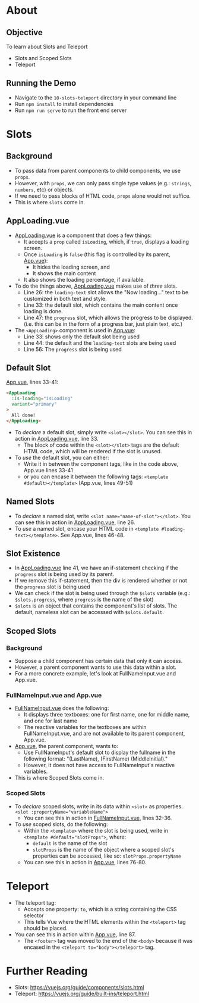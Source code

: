 # About
## Objective
To learn about Slots and Teleport
- Slots and Scoped Slots
- Teleport

## Running the Demo
- Navigate to the `10-slots-teleport` directory in your command line
- Run `npm install` to install dependencies
- Run `npm run serve` to run the front end server

# Slots
## Background
- To pass data from parent components to child components, we use `props`.
- However, with `props`, we can only pass single type values (e.g.: `strings`, `numbers`, etc) or objects.
- If we need to pass blocks of HTML code, `props` alone would not suffice.
- This is where `slots` come in.

## AppLoading.vue
- [AppLoading.vue](./src/components/AppLoading.vue) is a component that does a few things:
  - It accepts a `prop` called `isLoading`, which, if `true`, displays a loading screen.
  - Once `isLoading` is `false` (this flag is controlled by its parent, [App.vue](./src/App.vue)):
    - It hides the loading screen, and
    - It shows the main content
  - It also shows the loading percentage, if available.
- To do the things above, [AppLoading.vue](./src/components/AppLoading.vue) makes use of *three* slots.
  - Line 26: the `loading-text` slot allows the "Now loading..." text to be customized in both text and style.
  - Line 33: the default slot, which contains the main content once loading is done.
  - Line 47: the `progress` slot, which allows the progress to be displayed. (i.e. this can be in the form of a progress bar, just plain text, etc.)
- The `<AppLoading>` component is used in [App.vue](./src/App.vue):
  - Line 33: shows only the default slot being used
  - Line 44: the default and the `loading-text` slots are being used
  - Line 56: The `progress` slot is being used

## Default Slot
[App.vue](./src/App.vue), lines 33-41:
```HTML
<AppLoading
  :is-loading="isLoading"
  variant="primary"
>
  All done!
</AppLoading>
```
- To *declare* a default slot, simply write `<slot></slot>`. You can see this in action in [AppLoading.vue](./src/components/AppLoading.vue), line 33.
  - The block of code within the `<slot></slot>` tags are the default HTML code, which will be rendered if the slot is unused.
- To *use* the default slot, you can either:
  - Write it in between the component tags, like in the code above, App.vue lines 33-41
  - or you can encase it between the following tags: `<template #default></template>` (App.vue, lines 49-51)

## Named Slots
- To *declare* a named slot, write `<slot name="name-of-slot"></slot>`. You can see this in action in [AppLoading.vue](./src/components/AppLoading.vue), line 26.
- To *use* a named slot, encase your HTML code in `<template #loading-text></template>`. See App.vue, lines 46-48.

## Slot Existence
- In [AppLoading.vue](./src/components/AppLoading.vue) line 41, we have an if-statement checking if the `progress` slot is being used by its parent.
- If we remove this if-statement, then the div is rendered whether or not the `progress` slot is being used
- We can check if the slot is being used through the `$slots` variable (e.g.: `$slots.progress`, where `progress` is the name of the slot)
- `$slots` is an object that contains the component's list of slots. The default, nameless slot can be accessed with `$slots.default`.

## Scoped Slots
### Background
- Suppose a child component has certain data that only it can access.
- However, a parent component wants to use this data within a slot.
- For a more concrete example, let's look at FullNameInput.vue and App.vue.

### FullNameInput.vue and App.vue
- [FullNameInput.vue](./src/components/FullNameInput.vue) does the following:
  - It displays three textboxes: one for first name, one for middle name, and one for last name
  - The reactive variables for the textboxes are within FullNameInput.vue, and are not available to its parent component, App.vue.
- [App.vue](./src/App.vue), the parent component, wants to:
  - Use FullNameInput's default slot to display the fullname in the following format: "(LastName), (FirstName) (MiddleInitial)."
  - However, it does not have access to FullNameInput's reactive variables.
- This is where Scoped Slots come in.

### Scoped Slots
- To *declare* scoped slots, write in its data within `<slot>` as properties. `<slot :propertyName="variableName">`
  - You can see this in action in [FullNameInput.vue](./src/components/FullNameInput.vue), lines 32-36.
- To *use* scoped slots, do the following:
  - Within the `<template>` where the slot is being used, write in `<template #default="slotProps">`, where:
    - `default` is the name of the slot
    - `slotProps` is the name of the object where a scoped slot's properties can be accessed, like so: `slotProps.propertyName`
  - You can see this in action in [App.vue](./src/App.vue), lines 76-80.

# Teleport
- The teleport tag:
  - Accepts one property: `to`, which is a string containing the CSS selector
  - This tells Vue where the HTML elements within the `<teleport>` tag should be placed.
- You can see this in action within [App.vue](./src/App.vue), line 87.
  - The `<footer>` tag was moved to the end of the `<body>` because it was encased in the `<teleport to="body"></teleport>` tag.

# Further Reading
- Slots: https://vuejs.org/guide/components/slots.html
- Teleport: https://vuejs.org/guide/built-ins/teleport.html